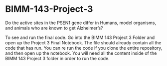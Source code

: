 # BIMM-143-Project-3
Do the active sites in the PSEN1 gene differ in Humans, model organisms, and animals who are known to get Alzheimer’s?

To see and run the final code. Go into the BIMM 143 Project 3 Folder and open up the Project 3 Final Notebook. The file should already contain all the code that has run.
You can re run the code if you clone the entire repository, and then open up the notebook. You will need all the content inside of the BIMM 143 Project 3 folder in order to run the code.
